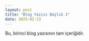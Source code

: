 ```yaml
---
layout: post
title: "Blog Yazısı Başlık 1"
date: 2025-02-13
---
```


Bu, birinci blog yazısının tam içeriğidir.